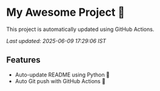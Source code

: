 # My Awesome Project 🚀

This project is automatically updated using GitHub Actions.

_Last updated: 2025-06-09 17:29:06 IST_

## Features
- Auto-update README using Python 🐍
- Auto Git push with GitHub Actions 🤖
